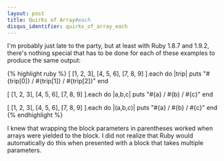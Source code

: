```yaml
---
layout: post
title: Quirks of Array#each
disqus_identifier: quirks_of_array_each
---
```

I'm probably just late to the party, but at least with Ruby 1.8.7 and 1.9.2,
there's nothing special that has to be done for each of these examples
to produce the same output:

{% highlight ruby %}
[ [1, 2, 3], [4, 5, 6], [7, 8, 9] ].each do |trip|
  puts "#{trip[0]} / #{trip[1]} / #{trip[2]}"
end

[ [1, 2, 3], [4, 5, 6], [7, 8, 9] ].each do |a,b,c|
  puts "#{a} / #{b} / #{c}"
end

[ [1, 2, 3], [4, 5, 6], [7, 8, 9] ].each do |(a,b,c)|
  puts "#{a} / #{b} / #{c}"
end
{% endhighlight %}

I knew that wrapping the block parameters in parentheses worked when arrays
were yielded to the block.  I did not realize that Ruby would automatically
do this when presented with a block that takes multiple parameters.
